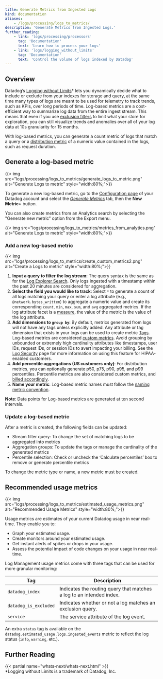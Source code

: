 ```yaml
---
title: Generate Metrics from Ingested Logs
kind: documentation
aliases:
    - /logs/processing/logs_to_metrics/
description: 'Generate Metrics from Ingested Logs.'
further_reading:
    - link: 'logs/processing/processors'
      tag: 'Documentation'
      text: 'Learn how to process your logs'
    - link: 'logs/logging_without_limits'
      tag: 'Documentation'
      text: 'Control the volume of logs indexed by Datadog'
---
```


## Overview

Datadog’s [Logging without Limits][1]\* lets you dynamically decide what to include or exclude from your indexes for storage and query, at the same time many types of logs are meant to be used for telemetry to track trends, such as KPIs, over long periods of time. Log-based metrics are a cost-efficient way to summarize log data from the entire ingest stream. This means that even if you use [exclusion filters][2] to limit what your store for exploration, you can still visualize trends and anomalies over all of your log data at 10s granularity for 15 months.

With log-based metrics, you can generate a count metric of logs that match a query or a [distribution metric][3] of a numeric value contained in the logs, such as request duration.

## Generate a log-based metric

{{< img src="logs/processing/logs_to_metrics/generate_logs_to_metric.png" alt="Generate Logs to metric"  style="width:80%;">}}

To generate a new log-based metric, go to the [Configuration page][4] of your Datadog account and select the _[Generate Metrics][5]_ tab, then the **New Metric+** button.

You can also create metrics from an Analytics search by selecting the "Generate new metric" option from the Export menu.

{{< img src="logs/processing/logs_to_metrics/metrics_from_analytics.png" alt="Generate Logs to metric"  style="width:80%;">}}

### Add a new log-based metric

{{< img src="logs/processing/logs_to_metrics/create_custom_metrics2.png" alt="Create a Logs to metric"  style="width:80%;">}}

1. **Input a query to filter the log stream**: The query syntax is the same as for the [Log Explorer Search][6]. Only logs ingested with a timestamp within the past 20 minutes are considered for aggregation.
2. **Select the field you would like to track**: Select `*` to generate a count of all logs matching your query or enter a log attribute (e.g., `@network.bytes_written`) to aggregate a numeric value and create its corresponding `count`, `min`, `max`, `sum`, and `avg` aggregated metrics. If the log attribute facet is a [measure][7], the value of the metric is the value of the log attribute.
3. **Add dimensions to `group by`**: By default, metrics generated from logs will not have any tags unless explicitly added. Any attribute or tag dimension that exists in your logs can be used to create metric [Tags][8]. Log-based metrics are considered [custom metrics][9]. Avoid grouping by unbounded or extremely high cardinality attributes like timestamps, user IDs, request IDs, or session IDs to avert impacting your billing. See the [Log Security][10] page for more information on using this feature for HIPAA-enabled customers.
4. **Add percentile aggregations (US customers only)**: For distribution metrics, you can optionally generate p50, p75, p90, p95, and p99 percentiles. Percentile metrics are also considered custom metrics, and [billed accordingly][11].
5. **Name your metric**: Log-based metric names must follow the [naming metric convention][12].

**Note**: Data points for Log-based metrics are generated at ten second intervals.

### Update a log-based metric

After a metric is created, the following fields can be updated:

- Stream filter query: To change the set of matching logs to be aggregated into metrics
- Aggregation groups: To update the tags or manage the cardinality of the generated metrics
- Percentile selection: Check or uncheck the ‘Calculate percentiles’ box to remove or generate percentile metrics

To change the metric type or name, a new metric must be created.

## Recommended usage metrics

{{< img src="logs/processing/logs_to_metrics/estimated_usage_metrics.png" alt="Recommended Usage Metrics" style="width:80%;">}}

Usage metrics are estimates of your current Datadog usage in near real-time. They enable you to:

- Graph your estimated usage.
- Create monitors around your estimated usage.
- Get instant alerts of spikes or drops in your usage.
- Assess the potential impact of code changes on your usage in near real-time.

Log Management usage metrics come with three tags that can be used for more granular monitoring:

| Tag                     | Description                                                           |
| ----------------------- | --------------------------------------------------------------------- |
|  `datadog_index`        | Indicates the routing query that matches a log to an intended index.  |
|  `datadog_is_excluded`  | Indicates whether or not a log matches an exclusion query.            |
|  `service`              | The service attribute of the log event.                               |

An extra `status` tag is available on the `datadog.estimated_usage.logs.ingested_events` metric to reflect the log status (`info`, `warning`, etc.).

## Further Reading

{{< partial name="whats-next/whats-next.html" >}}
<br>
\*Logging without Limits is a trademark of Datadog, Inc.

[1]: /logs/
[2]: /logs/indexes/#exclusion-filters
[3]: /metrics/distributions/#overview
[4]: https://app.datadoghq.com/logs/pipelines
[5]: https://app.datadoghq.com/logs/pipelines/generate-metrics
[6]: /logs/search_syntax/
[7]: /logs/explorer/facets/#quantitative-facets-measures
[8]: /getting_started/tagging/
[9]: /developers/metrics/custom_metrics/
[10]: /security/logs/#hipaa-enabled-customers
[11]: /account_management/billing/custom_metrics/?tab=countrategauge
[12]: /developers/metrics/#naming-metrics
